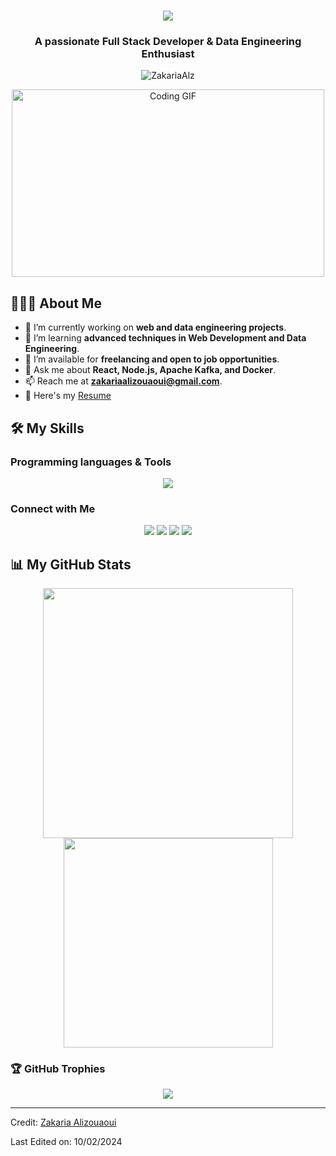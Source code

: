 


<h1 align="center">
  <a href="https://git.io/typing-svg">
    <img src="https://readme-typing-svg.herokuapp.com/?lines=Hello,+There!+👋;This+is+Zakaria;Nice+to+meet+you!&center=true&size=30">
  </a>
</h1>

<h3 align="center">A passionate Full Stack Developer & Data Engineering Enthusiast</h3>

<p align="center"> 
  <img src="https://komarev.com/ghpvc/?username=Zakaria100000&label=Profile%20views&color=0e75b6&style=flat-square" alt="ZakariaAlz" />
</p>

<div align="center">
  <img src="https://media.giphy.com/media/SWoSkN6DxTszqIKEqv/giphy.gif" alt="Coding GIF" width="500" height="300">
</div>

## 👨🏻‍💻 About Me

- 🔭 I’m currently working on **web and data engineering projects**.
- 🌱 I’m learning **advanced techniques in Web Development and Data Engineering**.
- 👯 I’m available for **freelancing and open to job opportunities**.
- 💬 Ask me about **React, Node.js, Apache Kafka, and Docker**.
- 📫 Reach me at **zakariaalizouaoui@gmail.com**.
- 📄 Here's my [Resume](https://drive.google.com/file/d/1-iQoms-3aHgIWcGNxYADMfFD4MJonS8I/view?usp=sharing)


## 🛠️ My Skills

### Programming languages & Tools

<p align="center">
  <img src="https://skillicons.dev/icons?i=js,react,nodejs,expressjs,java,python,css,html,docker,kafka,mongodb,figma,git,gitlab,vscode,idea,gcp,materialui,maven,postgres,mysql,postman,powershell,npm,linux&perline=5" />
</p>

### Connect with Me

<p align="center">
  <a href="https://linkedin.com/in/ali-zouaoui-zakaria" target="_blank"><img src="https://img.shields.io/badge/-LinkedIn-%230077B5.svg?&style=for-the-badge&logo=linkedin&logoColor=white"/></a>
  <a href="https://github.com/ZakariaAlz" target="_blank"><img src="https://img.shields.io/badge/-GitHub-%23181717.svg?&style=for-the-badge&logo=github&logoColor=white"/></a>
  <a href="https://x.com/zouaoui54220)" target="_blank"><img src="https://img.shields.io/badge/-Twitter-%231DA1F2.svg?&style=for-the-badge&logo=twitter&logoColor=white"/></a>
  <a href="mailto:zakariaalizouaoui@gmail.com"><img src="https://img.shields.io/badge/-Email-D14836?style=for-the-badge&logo=gmail&logoColor=white"/></a>
</p>

## 📊 My GitHub Stats

<p align="center">
  <img src="https://github-readme-stats.vercel.app/api?username=ZakariaAlz&show_icons=true&theme=algolia" width="400">
  <img src="https://github-readme-stats.vercel.app/api/top-langs/?username=ZakariaAlz&layout=compact&theme=algolia" width="335">
</p>

### 🏆 GitHub Trophies

<p align="center">
  <img src="https://github-profile-trophy.vercel.app/?username=ZakariaAlz&theme=algolia&no-frame=true&no-bg=true&margin-w=4" />
</p>

---
Credit: [Zakaria Alizouaoui](https://github.com/ZakariaAlz)

Last Edited on: 10/02/2024
